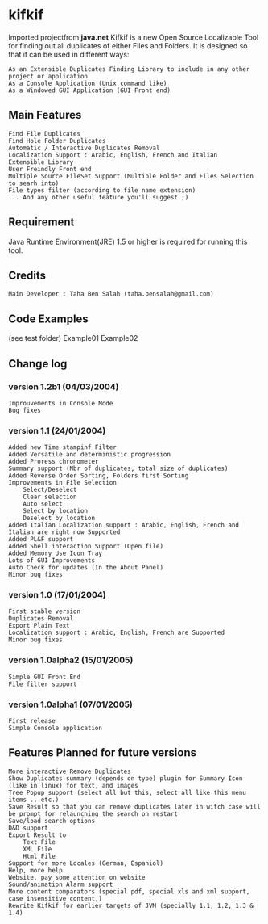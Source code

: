# kifkif
Imported projectfrom **java.net**
Kifkif is a new Open Source Localizable Tool for finding out all duplicates of either Files and Folders.
It is designed so that it can be used in different ways:

    As an Extensible Duplicates Finding Library to include in any other project or application
    As a Console Application (Unix command like)
    As a Windowed GUI Application (GUI Front end)

## Main Features

    Find File Duplicates
    Find Hole Folder Duplicates
    Automatic / Interactive Duplicates Removal
    Localization Support : Arabic, English, French and Italian
    Extensible Library
    User Freindly Front end
    Multiple Source FileSet Support (Multiple Folder and Files Selection to searh into)
    File types filter (according to file name extension)
    ... And any other useful feature you'll suggest ;)

## Requirement

Java Runtime Environment(JRE) 1.5 or higher is required for running this tool.


## Credits

    Main Developer : Taha Ben Salah (taha.bensalah@gmail.com)

## Code Examples  
(see test folder)
    Example01
    Example02

## Change log
### version 1.2b1 (04/03/2004)

    Improuvements in Console Mode
    Bug fixes

### version 1.1 (24/01/2004)

    Added new Time stampinf Filter
    Added Versatile and deterministic progression
    Added Proress chronometer
    Summary support (Nbr of duplicates, total size of duplicates)
    Added Reverse Order Sorting, Folders first Sorting
    Improvements in File Selection
        Select/Deselect
        Clear selection
        Auto select
        Select by location
        Deselect by location
    Added Italian Localization support : Arabic, English, French and Italian are right now Supported
    Added PL&F support
    Added Shell interaction Support (Open file)
    Added Memory Use Icon Tray
    Lots of GUI Improvements
    Auto Check for updates (In the About Panel)
    Minor bug fixes

### version 1.0 (17/01/2004)

    First stable version
    Duplicates Removal
    Export Plain Text
    Localization support : Arabic, English, French are Supported
    Minor bug fixes

### version 1.0alpha2 (15/01/2005)

    Simple GUI Front End
    File filter support

### version 1.0alpha1 (07/01/2005)

    First release
    Simple Console application

## Features Planned for future versions

    More interactive Remove Duplicates
    Show Duplicates summary (depends on type) plugin for Summary Icon (like in linux) for text, and images
    Tree Popup support (select all but this, select all like this menu items ...etc.)
    Save Result so that you can remove duplicates later in witch case will be prompt for relaunching the search on restart
    Save/load search options
    D&D support
    Export Result to
        Text File
        XML File
        Html File
    Support for more Locales (German, Espaniol)
    Help, more help
    Website, pay some attention on website
    Sound/animation Alarm support
    More content comparators (special pdf, special xls and xml support, case insensitive content,)
    Rewrite Kifkif for earlier targets of JVM (specially 1.1, 1.2, 1.3 & 1.4)
